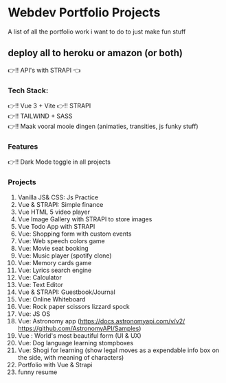 # Webdev Portfolio Projects
A list of all the portfolio work i want to do to just make fun stuff

## deploy all to heroku or amazon (or both)
:point_right:!! API's with STRAPI :point_left:

### Tech Stack:
:point_right:!! Vue 3  + Vite
:point_right:!! STRAPI  
:point_right:!! TAILWIND + SASS  
:point_right:!! Maak vooral mooie dingen (animaties, transities, js funky stuff)  


### Features  
:point_right:!! Dark Mode toggle in all projects  


### Projects  
1. Vanilla JS& CSS: Js Practice
2. Vue & STRAPI: Simple finance  
3. Vue HTML 5 video player
4. Vue Image Gallery with STRAPI to store images
5. Vue Todo App with STRAPI
6. Vue: Shopping form with custom events
7. Vue: Web speech colors game
8. Vue: Movie seat booking
9. Vue: Music player (spotify clone)
10. Vue: Memory cards game
11. Vue: Lyrics search engine
12. Vue: Calculator
13. Vue: Text Editor
14. Vue & STRAPI: Guestbook/Journal
15. Vue: Online Whiteboard
16. Vue: Rock paper scissors lizzard spock
17. Vue: JS OS
18. Vue: Astronomy app (https://docs.astronomyapi.com/v/v2/ https://github.com/AstronomyAPI/Samples)
19. Vue : World's most beautiful form (UI & UX)
25. Vue: Dog language learning stompboxes
26. Vue: Shogi for learning (show legal moves as a expendable info box on the side, with meaning of characters)  
27. Portfolio with Vue & Strapi  
28. funny resume
